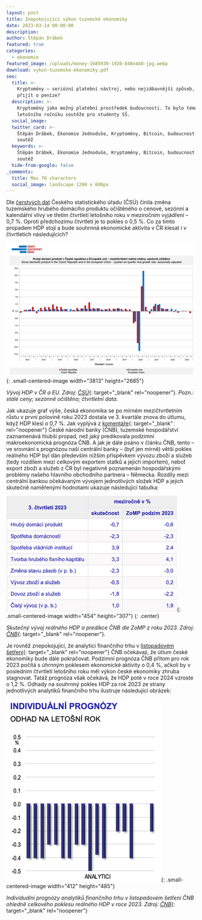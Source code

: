 ```yaml
---
layout: post
title: Znepokojující výkon tuzemské ekonomiky
date: 2023-03-14 00:00:00
description:
author: Štěpán Drábek
featured: true
categories:
  - ekonomie
featured_image: /uploads/money-1685930-1920-840x440-jpg.webp
download: vykon-tuzemske-ekonomiky.pdf
seo:
  title: >-
    Kryptoměny – seriózní platební nástroj, nebo nejzábavnější způsob, jak
    přijít o peníze?
  description: >-
    Kryptoměny jako možný platební prostředek budoucnosti. To bylo téma
    letošního ročníku soutěže pro studenty SŠ.
  social_image:
  twitter_card: >-
    Štěpán Drábek, Ekonomie Jednoduše, Kryptoměny, Bitcoin, budoucnost peněz,
    soutěž
  keywords: >-
    Štěpán Drábek, Ekonomie Jednoduše, Kryptoměny, Bitcoin, budoucnost peněz,
    soutěž
  hide-from-google: false
_comments:
  title: Max 70 characters
  social_image: landscape 1200 x 600px
---
```

Dle [čerstvých dat](https://www.czso.cz/csu/czso/hdp_narodni_ucty) Českého statistického úřadu (ČSÚ) činila změna tuzemského hrubého domácího produktu očištěného o cenové, sezónní a kalendářní vlivy ve třetím čtvrtletí letošního roku v meziročním vyjádření –0,7 %. Oproti předchozímu čtvrtletí je to pokles o 0,5 %. Co za tímto propadem HDP stojí a bude souhrnná ekonomické aktivita v ČR klesat i v čtvrtletích následujících?



![](/uploads/hdp-listopad-csu.png){: .small-centered-image width="3813" height="2685"}



*Vývoj HDP v ČR a EU. Zdroj:* [*ČSÚ*](https://www.czso.cz/csu/czso/hdp_narodni_ucty){: target="_blank" rel="noopener"}*. Pozn.: stálé ceny; sezónně očištěno; čtvrtletní data.*



Jak ukazuje graf výše, česká ekonomika se po mírném mezičtvrtletním růstu v první polovině roku 2023 dostala ve 3. kvartále znova do útlumu, když HDP klesl o 0,7 %. Jak vyplývá z&nbsp;[komentáře](https://www.cnb.cz/cs/verejnost/servis-pro-media/komentare-cnb-ke-zverejnenym-statistickym-udajum-o-inflaci-a-hdp/Realny-hruby-domaci-produkt-ve-3.-ctvrtleti-2023-mirne-pod-prognozou-CNB/){: target="_blank" rel="noopener"} České národní banky (ČNB), tuzemské hospodářství zaznamenává hlubší propad, než jaký predikovala podzimní makroekonomická prognóza ČNB. A jak je dále psáno v článku ČNB, tento – ve srovnání s prognózou naší centrální banky – (byť jen mírně) větší pokles reálného HDP byl dán především nižším příspěvkem vývozu zboží a služeb (tedy rozdílem mezi celkovým exportem statků a jejich importem), neboť export zboží a služeb z ČR byl negativně poznamenán hospodářskými problémy našeho hlavního obchodního partnera – Německa. Rozdíly mezi centrální bankou očekávaným vývojem jednotlivých složek HDP a jejich skutečně naměřenými hodnotami ukazuje následující tabulka:



![](/uploads/cnb-hdp.png){: .small-centered-image width="454" height="307"}
{: .center}



*Skutečný vývoj reálného HDP a predikce ČNB dle ZoMP z roku 2023. Zdroj:* [*ČNB*](https://www.cnb.cz/cs/verejnost/servis-pro-media/komentare-cnb-ke-zverejnenym-statistickym-udajum-o-inflaci-a-hdp/Realny-hruby-domaci-produkt-ve-3.-ctvrtleti-2023-mirne-pod-prognozou-CNB/){: target="_blank" rel="noopener"}*.*



Je rovněž znepokojující, že analytici finančního trhu v&nbsp;[listopadovém šetření](https://www.cnb.cz/export/sites/cnb/cs/financni-trhy/.galleries/inflacni_ocekavani_ft/inflacni_ocekavani_ft_2023/C_inflocek_11_2023.pdf){: target="_blank" rel="noopener"} ČNB očekávají, že útlum české ekonomiky bude dále pokračovat. Podzimní prognóza ČNB přitom pro rok 2023 počítá s úhrnným poklesem ekonomické aktivity o 0,4 %, ačkoli by v posledním čtvrtletí letošního roku měl výkon české ekonomiky zhruba stagnovat. Tatáž prognóza však očekává, že HDP poté v roce 2024 vzroste o 1,2 %. Odhady na souhrnný pokles HDP za rok 2023 ze strany jednotlivých analytiků finančního trhu ilustruje následující obrázek:



![](/uploads/individualni-prognozy-hdp-od-analytiku.png){: .small-centered-image width="412" height="485"}



*Individuální prognózy analytiků finančního trhu v listopadovém šetření ČNB ohledně celkového poklesu reálného HDP v roce 2023. Zdroj:* [*ČNB*](https://www.cnb.cz/export/sites/cnb/cs/financni-trhy/.galleries/inflacni_ocekavani_ft/inflacni_ocekavani_ft_2023/C_inflocek_11_2023.pdf){: target="_blank" rel="noopener"}